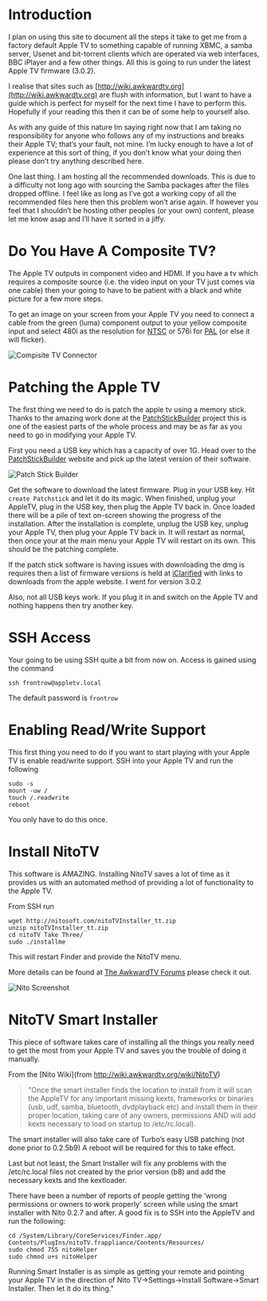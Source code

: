 # Introduction

I plan on using this site to document all the steps it take to get me from a factory default Apple TV to something capable of running XBMC, a samba server, Usenet and bit-torrent clients which are operated via web interfaces, BBC iPlayer and a few other things. All this is going to run under the latest Apple TV firmware (3.0.2).

I realise that sites such as [http://wiki.awkwardtv.org](http://wiki.awkwardtv.org) are flush with information, but I want to have a guide which is perfect for myself for the next time I have to perform this. Hopefully if your reading this then it can be of some help to yourself also.

As with any guide of this nature Im saying right now that I am taking no responsibility for anyone who follows any of my instructions and breaks their Apple TV; that’s your fault, not mine. I’m lucky enough to have a lot of experience at this sort of thing, if you don’t know what your doing then please don’t try anything described here.

One last thing. I am hosting all the recommended downloads. This is due to a difficulty not long ago with sourcing the Samba packages after the files dropped offline. I feel like as long as I’ve got a working copy of all the recommended files here then this problem won’t arise again. If however you feel that I shouldn’t be hosting other peoples (or your own) content, please let me know asap and I’ll have it sorted in a jiffy.








# Do You Have A Composite TV?

The Apple TV outputs in component video and HDMI. If you have a tv which requires a composite source (i.e. the video input on your TV just comes via one cable) then your going to have to be patient with a black and white picture for a few more steps.

To get an image on your screen from your Apple TV you need to connect a cable from the green (luma) component output to your yellow composite input and select 480i as the resolution for [NTSC](http://en.wikipedia.org/wiki/NTSC) or 576i for [PAL](http://en.wikipedia.org/wiki/PAL) (or else it will flicker).

![Compisite TV Connector](https://raw.github.com/ColinWaddell/AppleTVGuide/master/readme_img/composite.jpg)









# Patching the Apple TV

The first thing we need to do is patch the apple tv using a memory stick. Thanks to the amazing work done at the [PatchStickBuilder](http://patchstick.wikispaces.com/PatchStickBuilder) project this is one of the easiest parts of the whole process and may be as far as you need to go in modifying your Apple TV.

First you need a USB key which has a capacity of over 1G. Head over to the [PatchStickBuilder](http://patchstick.wikispaces.com/PatchStickBuilder) website and pick up the latest version of their software.

![Patch Stick Builder](https://raw.github.com/ColinWaddell/AppleTVGuide/master/readme_img/patchstickbuilder.jpg)

Get the software to download the latest firmware. Plug in your USB key. Hit `create Patchstick` and let it do its magic. When finished, unplug your AppleTV, plug in the USB key, then plug the Apple TV back in. Once loaded there will be a pile of text on-screen showing the progress of the installation. After the installation is complete, unplug the USB key, unplug your Apple TV, then plug your Apple TV back in. It will restart as normal, then once your at the main menu your Apple TV will restart on its own. This should be the patching complete.

If the patch stick software is having issues with downloading the dmg is requires then a list of firmware versions is held at [iClarified](http://www.iclarified.com/entry/index.php?enid=970) with links to downloads from the apple website. I went for version 3.0.2

Also, not all USB keys work. If you plug it in and switch on the Apple TV and nothing happens then try another key.










# SSH Access

Your going to be using SSH quite a bit from now on. Access is gained using the command

    ssh frontrow@appletv.local

The default password is `frontrow`









# Enabling Read/Write Support

This first thing you need to do if you want to start playing with your Apple TV is enable read/write support. SSH into your Apple TV and run the following

    sudo -s
    mount -uw /
    touch /.readwrite
    reboot

You only have to do this once.








# Install NitoTV

This software is AMAZING. Installing NitoTV saves a lot of time as it provides us with an automated method of providing a lot of functionality to the Apple TV.

From SSH run

    wget http://nitosoft.com/nitoTVInstaller_tt.zip
    unzip nitoTVInstaller_tt.zip
    cd nitoTV Take Three/
    sudo ./installme

This will restart Finder and provide the NitoTV menu.

More details can be found at [The AwkwardTV Forums](http://plugins.awkwardtv.org/det.php?recordID=nitoTV) please check it out.

![Nito Screenshot](https://raw.github.com/ColinWaddell/AppleTVGuide/master/readme_img/nito.jpg)








# NitoTV Smart Installer

This piece of software takes care of installing all the things you really need to get the most from your Apple TV and saves you the trouble of doing it manually.

From the [Nito Wiki](from http://wiki.awkwardtv.org/wiki/NitoTV)

> "Once the smart installer finds the location to install from it will scan the AppleTV for any important missing kexts, frameworks or binaries (usb, udf, samba, bluetooth, dvdplayback etc) and install them in their proper location, taking care of any owners, permissions AND will add kexts necessary to load on startup to /etc/rc.local).

The smart installer will also take care of Turbo’s easy USB patching (not done prior to 0.2.5b9) A reboot will be required for this to take effect.

Last but not least, the Smart Installer will fix any problems with the /etc/rc.local files not created by the prior version (b8) and add the necessary kexts and the kextloader.

There have been a number of reports of people getting the ‘wrong permissions or owners to work properly’ screen while using the smart installer with Nito 0.2.7 and after. A good fix is to SSH into the AppleTV and run the following:

    cd /System/Library/CoreServices/Finder.app/
    Contents/PlugIns/nitoTV.frappliance/Contents/Resources/
    sudo chmod 755 nitoHelper
    sudo chmod u+s nitoHelper

Running Smart Installer is as simple as getting your remote and pointing your Apple TV in the direction of Nito TV->Settings->Install Software->Smart Installer. Then let it do its thing."


